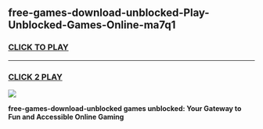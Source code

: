 
## free-games-download-unblocked-Play-Unblocked-Games-Online-ma7q1
<h3>
<a href="https://premium76.site?title=free-games-download-unblocked&ref=25A">CLICK TO PLAY</a></h3>
<hr>

<h3>
<a href="https://premium76.site?title=free-games-download-unblocked&ref=25A">CLICK 2 PLAY</a>
  
</h3>

<a href="https://premium76.site?title=free-games-download-unblocked&ref=25A"><img src="https://clearcache.store/games.png"></a>


**free-games-download-unblocked games unblocked: Your Gateway to Fun and Accessible Online Gaming**
